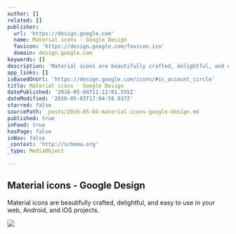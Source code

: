 ```yaml
---
author: []
related: []
publisher:
  url: 'https://design.google.com'
  name: Material icons - Google Design
  favicon: 'https://design.google.com/favicon.ico'
  domain: design.google.com
keywords: []
description: 'Material icons are beautifully crafted, delightful, and easy to use in your web, Android, and iOS projects.'
app_links: []
isBasedOnUrl: 'https://design.google.com/icons/#ic_account_circle'
title: Material icons - Google Design
datePublished: '2016-05-04T11:12:01.555Z'
dateModified: '2016-05-03T17:04:58.937Z'
starred: false
sourcePath: _posts/2016-05-04-material-icons-google-design.md
published: true
inFeed: true
hasPage: false
inNav: false
_context: 'http://schema.org'
_type: MediaObject

---
```

<article style=""><h1>Material icons - Google Design</h1><p>Material icons are beautifully crafted, delightful, and easy to use in your web, Android, and iOS projects.</p><img src="https://material-icons.storage.googleapis.com/external-assets/v1/social.png" /></article>
